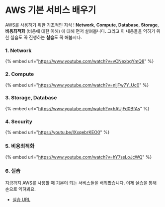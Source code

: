 # AWS 기본 서비스 배우기

AWS를 사용하기 위한 기초적인 지식 ! **Network**, **Compute**, **Database**, **Storage**, **비용최적화** (비용에 대한 이해) 에 대해 먼저 살펴봅니다. 그리고 이 내용들을 익히기 위한 실습도 꼭 진행하는 **실습**도 꼭 해봅시다.

### 1. Network

{% embed url="https://www.youtube.com/watch?v=vCNexbgYmQ8" %}

### 2. Compute

{% embed url="https://www.youtube.com/watch?v=nljFw7Y_Uc0" %}

### 3. Storage, Database

{% embed url="https://www.youtube.com/watch?v=hAUjFd0BfAs" %}

### 4. Security

{% embed url="https://youtu.be/IXxqebrKEO0" %}

### 5. 비용최적화

{% embed url="https://www.youtube.com/watch?v=hY7ssLoJcWQ" %}

### 6. 실습

지금까지 AWS를 사용할 때 기본이 되는 서비스들을 배워봤습니다. 이제 실습을 통해 손으로 익혀봐요.

* [실습 URL](https://catalog.workshops.aws/general-immersionday/ko-KR)

